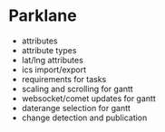 Parklane
========

* attributes
* attribute types
* lat/lng attributes
* ics import/export
* requirements for tasks
* scaling and scrolling for gantt
* websocket/comet updates for gantt
* daterange selection for gantt
* change detection and publication